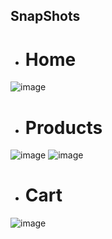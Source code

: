 ## SnapShots

* # Home
![image](https://user-images.githubusercontent.com/94747922/184248133-e9aca7dc-e27e-4f22-8a35-5ab8e56c4458.png)
* # Products
![image](https://user-images.githubusercontent.com/94747922/184248238-696d6b29-eba4-44a5-a4e5-9f886458df95.png)
![image](https://user-images.githubusercontent.com/94747922/184248376-385d13fd-3d7c-4099-a16a-693ab9ba3225.png)

* # Cart
![image](https://user-images.githubusercontent.com/94747922/184248312-0ccb96fb-8f1b-458a-8232-7ea119c21a9e.png)

